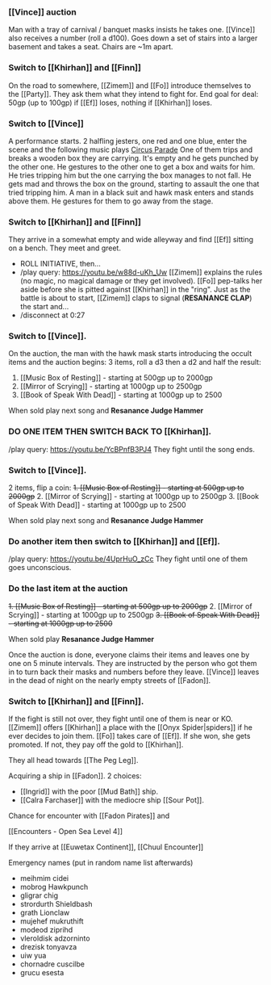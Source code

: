 ### [[Vince]] auction
Man with a tray of carnival / banquet masks insists he takes one. [[Vince]] also receives a number (roll a d100).
Goes down a set of stairs into a larger basement and takes a seat. Chairs are ~1m apart.

### Switch to [[Khirhan]] and [[Finn]]

On the road to somewhere, [[Zimem]] and [[Fo]] introduce themselves to the [[Party]].
They ask them what they intend to fight for.
End goal for deal: 50gp (up to 100gp) if [[Ef]] loses, nothing if [[Khirhan]] loses.

### Switch to [[Vince]]

A performance starts. 2 halfling jesters, one red and one blue, enter the scene and the following music plays [Circus Parade](https://youtu.be/3dcXJYkVM4w) One of them trips and breaks a wooden box they are carrying. It's empty and he gets punched by the other one. He gestures to the other one to get a box and waits for him. He tries tripping him but the one carrying the box manages to not fall. He gets mad and throws the box on the ground, starting to assault the one that tried tripping him.
A man in a black suit and hawk mask enters and stands above them. He gestures for them to go away from the stage.

### Switch to [[Khirhan]] and [[Finn]]

They arrive in a somewhat empty and wide alleyway and find [[Ef]] sitting on a bench. They meet and greet.
- ROLL INITIATIVE, then...
- /play query: https://youtu.be/w88d-uKh_Uw
[[Zimem]] explains the rules (no magic, no magical damage or they get involved). [[Fo]] pep-talks her aside before she is pitted against [[Khirhan]] in the "ring". Just as the battle is about to start, [[Zimem]] claps to signal (**RESANANCE CLAP**) the start and...
- /disconnect at 0:27

### Switch to [[Vince]].

On the auction, the man with the hawk mask starts introducing the occult items and the auction begins:
3 items, roll a d3 then a d2 and half the result:
1. [[Music Box of Resting]] - starting at 500gp up to 2000gp
2. [[Mirror of Scrying]] - starting at 1000gp up to 2500gp
3. [[Book of Speak With Dead]] - starting at 1000gp up to 2500

When sold play next song and **Resanance Judge Hammer**

### DO ONE ITEM THEN SWITCH BACK TO [[Khirhan]].
/play query: https://youtu.be/YcBPnfB3PJ4
They fight until the song ends.

### Switch to [[Vince]].

2 items, flip a coin:
~~1. [[Music Box of Resting]] - starting at 500gp up to 2000gp~~
2. [[Mirror of Scrying]] - starting at 1000gp up to 2500gp
3. [[Book of Speak With Dead]] - starting at 1000gp up to 2500

When sold play next song and **Resanance Judge Hammer**

### Do another item then switch to [[Khirhan]] and [[Ef]].

/play query: https://youtu.be/4UprHuO_zCc
They fight until one of them goes unconscious.

### Do the last item at the auction
~~1. [[Music Box of Resting]] - starting at 500gp up to 2000gp~~
2. [[Mirror of Scrying]] - starting at 1000gp up to 2500gp
~~3. [[Book of Speak With Dead]] - starting at 1000gp up to 2500~~

When sold play **Resanance Judge Hammer**

Once the auction is done, everyone claims their items and leaves one by one on 5 minute intervals. They are instructed by the person who got them in to turn back their masks and numbers before they leave. [[Vince]] leaves in the dead of night on the nearly empty streets of [[Fadon]].

### Switch to [[Khirhan]] and [[Finn]].

If the fight is still not over, they fight until one of them is near or KO.
[[Zimem]] offers [[Khirhan]] a place with the [[Onyx Spider|spiders]] if he ever decides to join them. [[Fo]] takes care of [[Ef]]. If she won, she gets promoted. If not, they pay off the gold to [[Khirhan]].

They all head towards [[The Peg Leg]].

Acquiring a ship in [[Fadon]].
2 choices:
- [[Ingrid]] with the poor [[Mud Bath]] ship.
- [[Calra Farchaser]] with the mediocre ship [[Sour Pot]].

Chance for encounter with [[Fadon Pirates]] and 

[[Encounters - Open Sea Level 4]]

If they arrive at [[Euwetax Continent]], [[Chuul Encounter]]

Emergency names (put in random name list afterwards)
- meihmim cidei  
- mobrog Hawkpunch  
- gligrar chig  
- strordurth Shieldbash  
- grath Lionclaw  
- mujehef mukruthift  
- modeod ziprihd  
- vleroldisk adzorninto  
- drezisk tonyavza  
- uiw yua  
- chornadre cuscilbe  
- grucu esesta